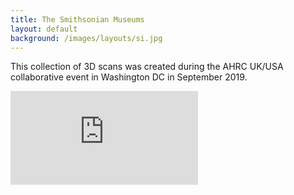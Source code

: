 ```yaml
---
title: The Smithsonian Museums
layout: default
background: /images/layouts/si.jpg
---
```


This collection of 3D scans was created during the AHRC UK/USA collaborative event in Washington DC in September 2019.

<div class="embed-responsive embed-responsive-4by3">
  <iframe title="A 3D model" class="embed-responsive-item" src="https://sketchfab.com/playlists/embed?collection=6b3ce0adbd114a2a9fdbb5f1ad9f69c4" frameborder="0" allow="autoplay; fullscreen; vr" mozallowfullscreen="true" webkitallowfullscreen="true"></iframe>
</div>
